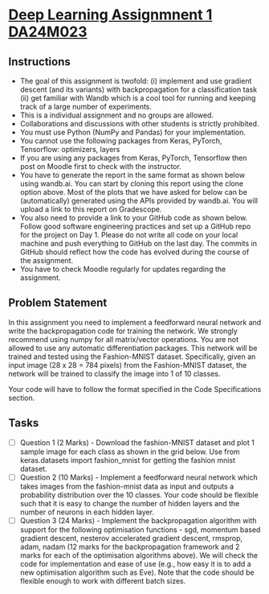 # <a href="https://wandb.ai/sivasankar1234/DA6401/reports/DA6401-Assignment-1--VmlldzoxMTQ2NDQwNw" target="_blank">Deep Learning Assignmnent 1 DA24M023</a>
## Instructions
* The goal of this assignment is twofold: (i) implement and use gradient descent (and its variants) with backpropagation for a classification task (ii) get familiar with Wandb which is a cool tool for running and keeping track of a large number of experiments.
* This is a individual assignment and no groups are allowed.
* Collaborations and discussions with other students is strictly prohibited.
* You must use Python (NumPy and Pandas) for your implementation.
* You cannot use the following packages from Keras, PyTorch, Tensorflow: optimizers, layers
* If you are using any packages from Keras, PyTorch, Tensorflow then post on Moodle first to check with the instructor.
* You have to generate the report in the same format as shown below using wandb.ai. You can start by cloning this report using the clone option above. Most of the plots that we have asked for below can be (automatically) generated using the APIs provided by wandb.ai. You will upload a link to this report on Gradescope.
* You also need to provide a link to your GitHub code as shown below. Follow good software engineering practices and set up a GitHub repo for the project on Day 1. Please do not write all code on your local machine and push everything to GitHub on the last day. The commits in GitHub should reflect how the code has evolved during the course of the assignment.
* You have to check Moodle regularly for updates regarding the assignment.

## Problem Statement
In this assignment you need to implement a feedforward neural network and write the backpropagation code for training the network. We strongly recommend using numpy for all matrix/vector operations. You are not allowed to use any automatic differentiation packages. This network will be trained and tested using the Fashion-MNIST dataset. Specifically, given an input image (28 x 28 = 784 pixels) from the Fashion-MNIST dataset, the network will be trained to classify the image into 1 of 10 classes.

Your code will have to follow the format specified in the Code Specifications section.

 ## Tasks
- [ ] Question 1 (2 Marks) - Download the fashion-MNIST dataset and plot 1 sample image for each class as shown in the grid below. Use from keras.datasets import fashion_mnist for getting the fashion mnist dataset.
- [ ] Question 2 (10 Marks) - Implement a feedforward neural network which takes images from the fashion-mnist data as input and outputs a probability distribution over the 10 classes. Your code should be flexible such that it is easy to change the number of hidden layers and the number of neurons in each hidden layer.
- [ ] Question 3 (24 Marks) - Implement the backpropagation algorithm with support for the following optimisation functions - sgd, momentum based gradient descent, nesterov accelerated gradient descent, rmsprop, adam, nadam (12 marks for the backpropagation framework and 2 marks for each of the optimisation algorithms above). We will check the code for implementation and ease of use (e.g., how easy it is to add a new optimisation algorithm such as Eve). Note that the code should be flexible enough to work with different batch sizes.
